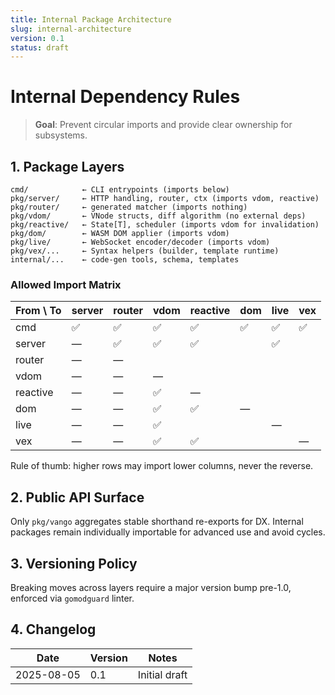 ```yaml
---
title: Internal Package Architecture
slug: internal-architecture
version: 0.1
status: draft
---
```


# Internal Dependency Rules

> **Goal**: Prevent circular imports and provide clear ownership for subsystems.

## 1. Package Layers
```
cmd/            ← CLI entrypoints (imports below)
pkg/server/     ← HTTP handling, router, ctx (imports vdom, reactive)
pkg/router/     ← generated matcher (imports nothing)
pkg/vdom/       ← VNode structs, diff algorithm (no external deps)
pkg/reactive/   ← State[T], scheduler (imports vdom for invalidation)
pkg/dom/        ← WASM DOM applier (imports vdom)
pkg/live/       ← WebSocket encoder/decoder (imports vdom)
pkg/vex/...     ← Syntax helpers (builder, template runtime)
internal/...    ← code-gen tools, schema, templates
```

### Allowed Import Matrix
| From \ To | server | router | vdom | reactive | dom | live | vex |
|-----------|--------|--------|------|----------|-----|------|-----|
| cmd       | ✅     | ✅     | ✅   | ✅       | ✅  | ✅   | ✅  |
| server    | —      | ✅     | ✅   | ✅       |     | ✅   |     |
| router    | —      | —      |      |          |     |      |     |
| vdom      | —      | —      | —    |          |     |      |     |
| reactive  | —      | —      | ✅   | —        |     |      |     |
| dom       | —      | —      | ✅   | ✅       | —   |      |     |
| live      | —      | —      | ✅   |          |     | —    |     |
| vex       | —      | —      | ✅   | ✅       |     |      | —   |

Rule of thumb: higher rows may import lower columns, never the reverse.

## 2. Public API Surface
Only `pkg/vango` aggregates stable shorthand re-exports for DX. Internal packages remain individually importable for advanced use and avoid cycles.

## 3. Versioning Policy
Breaking moves across layers require a major version bump pre-1.0, enforced via `gomodguard` linter.

## 4. Changelog
| Date | Version | Notes |
|------|---------|-------|
|2025-08-05|0.1|Initial draft|
